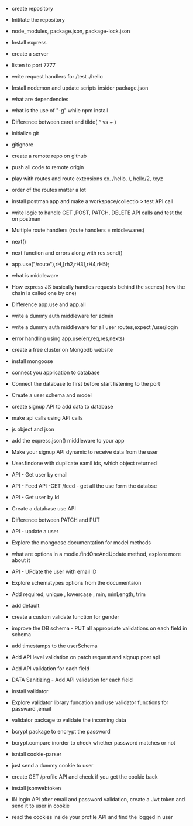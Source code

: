 - create repository
- Inititate the repository
- node_modules, package.json, package-lock.json
- Install express
- create a server
- listen to port 7777
- write request handlers for /test ./hello
- Install nodemon and update scripts insider package.json
- what are dependencies
- what is the use of "-g" while npm install
- Difference between caret and tilde( ^ vs ~ )

- initialize git
- gitignore
- create a remote repo on github
- push all code to remote origin
- play with routes and route extensions ex. /hello. /, hello/2, /xyz
- order of the routes matter a lot
- install postman app and make a workspace/collectio > test API call
- write logic to handle GET ,POST, PATCH, DELETE API calls and test the on postman

- Multiple route handlers (route handlers = middlewares)
- next()
- next function and errors along with res.send()
- app.use("/route"),rH,[rh2,rH3],rH4,rH5);
- what is middleware
- How express JS basically handles requests behind the scenes( how the chain is called one by one)
- Difference app.use and app.all
- write a dummy auth middleware for admin
- write a dummy auth middleware for all user routes,expect /user/login
- error handling using app.use(err,req,res,nexts)

- create a free cluster on Mongodb website
- install mongoose
- connect you application to database
- Connect the database to first before start listening to the port
- Create a user schema and model
- create signup API to add data to database
- make api calls using API calls

- js object and json
- add the express.json() middleware to your app
- Make your signup API dynamic to receive data from the user
- User.findone with duplicate eamil ids, which object returned
- API - Get user by email
- API - Feed API -GET /feed - get all the use form the databse
- API - Get user by Id
- Create a database use API
- Difference between PATCH and PUT
- API - update a user
- Explore the mongoose documentation for model methods
- what are options in a modle.findOneAndUpdate method, explore more about it
- API - UPdate the user with email ID

- Explore schematypes options from the documentaion
- Add required, unique , lowercase , min, minLength, trim
- add default
- create a custom validate function for gender
- improve the DB schema - PUT all appropriate validations on each field in schema
- add timestamps to the userSchema
- Add API level validation on patch request and signup post api
- Add API validation for each field
- DATA Sanitizing - Add API validation for each field
- install validator
- Explore validator library funcation and use validator functions for passward ,email

- validator package to validate the incoming data
- bcrypt package to encrypt the password
- bcrypt.compare inorder to check whether password matches or not

- isntall cookie-parser
- just send a dummy cookie to user
- create GET /profile API and check if you get the cookie back
- install jsonwebtoken
- IN login API after email and password validation, create a Jwt token and send it to user in cookie
- read the cookies inside your profile API and find the logged in user 
